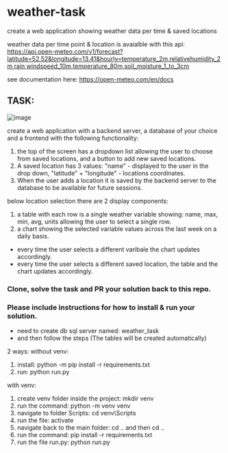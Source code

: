 # weather-task

create a web application showing weather data per time & saved locations

weather data per time point & location is avaialble with this api:
https://api.open-meteo.com/v1/forecast?latitude=52.52&longitude=13.41&hourly=temperature_2m,relativehumidity_2m,rain,windspeed_10m,temperature_80m,soil_moisture_1_to_3cm

see documentation here: https://open-meteo.com/en/docs

## TASK:

![image](https://github.com/definity-ai-public/weather-task/assets/129408348/cba56757-2fdb-4dec-a0b8-f8c2c2fcc893)

create a web application with a backend server, a database of your choice and a frontend with the following functionality:

1. the top of the screen has a dropdown list allowing the user to choose from saved locations, and a button to add new saved locations.
2. A saved location has 3 values: "name" - displayed to the user in the drop down, "latitude" + "longitude" - locations coordinates.
3. When the user adds a location it is saved by the backend server to the database to be available for future sessions.

below location selection there are 2 display components:

 1. a table with each row is a single weather variable showing: name, max, min, avg, units allowing the user to select a single row.
 2. a chart showing the selected variable values across the last week on a daily basis. 

* every time the user selects a different varibale the chart updates accordingly.
* every time the user selects a different saved location, the table and the chart updates accordingly.


### Clone, solve the task and PR your solution back to this repo.
### Please include instructions for how to install & run your solution.

* need to create db sql server named: weather_task
* and then follow the steps (The tables will be created automatically)

2 ways:
without venv:
1. install: python -m pip install -r requirements.txt
2. run: python run.py

with venv:
1. create venv folder inside the project: mkdir venv
2. run the command: python -m venv venv
3. navigate to folder Scripts: cd venv\Scripts
4. run the file: activate
5. navigate back to the main folder: cd .. and then cd ..
6. run the command: pip install -r requirements.txt
7. run the file run.py: python run.py



